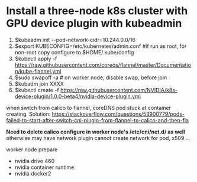 # Install a three-node k8s cluster with GPU device plugin with kubeadmin

1. $kubeadm init --pod-network-cidr=10.244.0.0/16
2. $export KUBECONFIG=/etc/kubernetes/admin.conf  #if run as root, for non-root copy configure to $HOME/.kube/config
3. $kubectl apply -f https://raw.githubusercontent.com/coreos/flannel/master/Documentation/kube-flannel.yml
4. $sudo swapoff -a  # on worker node, disable swap, before join 
5. $kubadm join XXXX
6. $kubectl create -f https://raw.githubusercontent.com/NVIDIA/k8s-device-plugin/1.0.0-beta4/nvidia-device-plugin.yml

when switch from calico to flannel, coreDNS pod stuck at container creating.
Solution: https://stackoverflow.com/questions/53900779/pods-failed-to-start-after-switch-cni-plugin-from-flannel-to-calico-and-then-fla

**Need to delete calico configure in worker node's /etc/cni/net.d/ as well** otherwise may have network plugin cannot create network for pod, x509 ...

worker node prepare
- nvidia drive 460
- nvidia container runtime
- nvidia docker2
